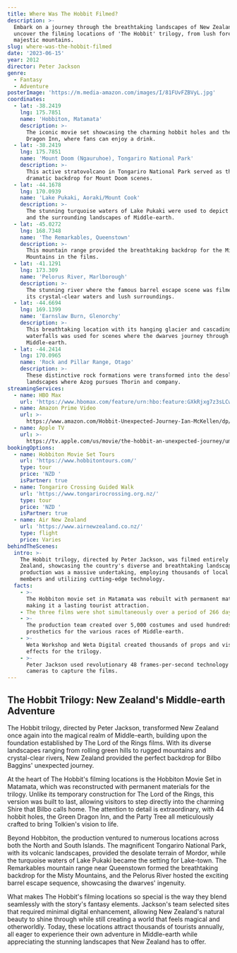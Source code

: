 ```yaml
---
title: Where Was The Hobbit Filmed?
description: >-
  Embark on a journey through the breathtaking landscapes of New Zealand as we
  uncover the filming locations of 'The Hobbit' trilogy, from lush forests to
  majestic mountains.
slug: where-was-the-hobbit-filmed
date: '2023-06-15'
year: 2012
director: Peter Jackson
genre:
  - Fantasy
  - Adventure
posterImage: 'https://m.media-amazon.com/images/I/81FUvFZBVyL.jpg'
coordinates:
  - lat: -38.2419
    lng: 175.7851
    name: 'Hobbiton, Matamata'
    description: >-
      The iconic movie set showcasing the charming hobbit holes and the Green
      Dragon Inn, where fans can enjoy a drink.
  - lat: -38.2419
    lng: 175.7851
    name: 'Mount Doom (Ngauruhoe), Tongariro National Park'
    description: >-
      This active stratovolcano in Tongariro National Park served as the
      dramatic backdrop for Mount Doom scenes.
  - lat: -44.1678
    lng: 170.0939
    name: 'Lake Pukaki, Aoraki/Mount Cook'
    description: >-
      The stunning turquoise waters of Lake Pukaki were used to depict Lake-town
      and the surrounding landscapes of Middle-earth.
  - lat: -45.0272
    lng: 168.7348
    name: 'The Remarkables, Queenstown'
    description: >-
      This mountain range provided the breathtaking backdrop for the Misty
      Mountains in the films.
  - lat: -41.1291
    lng: 173.309
    name: 'Pelorus River, Marlborough'
    description: >-
      The stunning river where the famous barrel escape scene was filmed, with
      its crystal-clear waters and lush surroundings.
  - lat: -44.6694
    lng: 169.1399
    name: 'Earnslaw Burn, Glenorchy'
    description: >-
      This breathtaking location with its hanging glacier and cascading
      waterfalls was used for scenes where the dwarves journey through
      Middle-earth.
  - lat: -44.2414
    lng: 170.0965
    name: 'Rock and Pillar Range, Otago'
    description: >-
      These distinctive rock formations were transformed into the desolate
      landscapes where Azog pursues Thorin and company.
streamingServices:
  - name: HBO Max
    url: 'https://www.hbomax.com/feature/urn:hbo:feature:GXkRjxg7z3sLCwwEAAAP4'
  - name: Amazon Prime Video
    url: >-
      https://www.amazon.com/Hobbit-Unexpected-Journey-Ian-McKellen/dp/B00BEZTMJ8
  - name: Apple TV
    url: >-
      https://tv.apple.com/us/movie/the-hobbit-an-unexpected-journey/umc.cmc.4ven3aa6a7aq8xl5pc8honpbb
bookingOptions:
  - name: Hobbiton Movie Set Tours
    url: 'https://www.hobbitontours.com/'
    type: tour
    price: 'NZD '
    isPartner: true
  - name: Tongariro Crossing Guided Walk
    url: 'https://www.tongarirocrossing.org.nz/'
    type: tour
    price: 'NZD '
    isPartner: true
  - name: Air New Zealand
    url: 'https://www.airnewzealand.co.nz/'
    type: flight
    price: Varies
behindTheScenes:
  intro: >-
    The Hobbit trilogy, directed by Peter Jackson, was filmed entirely in New
    Zealand, showcasing the country's diverse and breathtaking landscapes. The
    production was a massive undertaking, employing thousands of local crew
    members and utilizing cutting-edge technology.
  facts:
    - >-
      The Hobbiton movie set in Matamata was rebuilt with permanent materials,
      making it a lasting tourist attraction.
    - The three films were shot simultaneously over a period of 266 days.
    - >-
      The production team created over 5,000 costumes and used hundreds of
      prosthetics for the various races of Middle-earth.
    - >-
      Weta Workshop and Weta Digital created thousands of props and visual
      effects for the trilogy.
    - >-
      Peter Jackson used revolutionary 48 frames-per-second technology and 3D
      cameras to capture the films.
---
```


## The Hobbit Trilogy: New Zealand's Middle-earth Adventure

The Hobbit trilogy, directed by Peter Jackson, transformed New Zealand once again into the magical realm of Middle-earth, building upon the foundation established by The Lord of the Rings films. With its diverse landscapes ranging from rolling green hills to rugged mountains and crystal-clear rivers, New Zealand provided the perfect backdrop for Bilbo Baggins' unexpected journey.

At the heart of The Hobbit's filming locations is the Hobbiton Movie Set in Matamata, which was reconstructed with permanent materials for the trilogy. Unlike its temporary construction for The Lord of the Rings, this version was built to last, allowing visitors to step directly into the charming Shire that Bilbo calls home. The attention to detail is extraordinary, with 44 hobbit holes, the Green Dragon Inn, and the Party Tree all meticulously crafted to bring Tolkien's vision to life.

Beyond Hobbiton, the production ventured to numerous locations across both the North and South Islands. The magnificent Tongariro National Park, with its volcanic landscapes, provided the desolate terrain of Mordor, while the turquoise waters of Lake Pukaki became the setting for Lake-town. The Remarkables mountain range near Queenstown formed the breathtaking backdrop for the Misty Mountains, and the Pelorus River hosted the exciting barrel escape sequence, showcasing the dwarves' ingenuity.

What makes The Hobbit's filming locations so special is the way they blend seamlessly with the story's fantasy elements. Jackson's team selected sites that required minimal digital enhancement, allowing New Zealand's natural beauty to shine through while still creating a world that feels magical and otherworldly. Today, these locations attract thousands of tourists annually, all eager to experience their own adventure in Middle-earth while appreciating the stunning landscapes that New Zealand has to offer.
